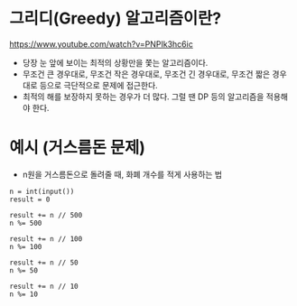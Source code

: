 # 그리디(Greedy) 알고리즘이란?
https://www.youtube.com/watch?v=PNPIk3hc6ic

* 당장 눈 앞에 보이는 최적의 상황만을 쫓는 알고리즘이다.
* 무조건 큰 경우대로, 무조건 작은 경우대로, 무조건 긴 경우대로, 무조건 짧은 경우대로 등으로 극단적으로 문제에 접근한다.
* 최적의 해를 보장하지 못하는 경우가 더 많다. 그럴 땐 DP 등의 알고리즘을 적용해야 한다.

# 예시 (거스름돈 문제)
* n원을 거스름돈으로 돌려줄 때, 화폐 개수를 적게 사용하는 법

```{python}
n = int(input())
result = 0

result += n // 500
n %= 500

result += n // 100
n %= 100

result += n // 50
n %= 50

result += n // 10
n %= 10
```
